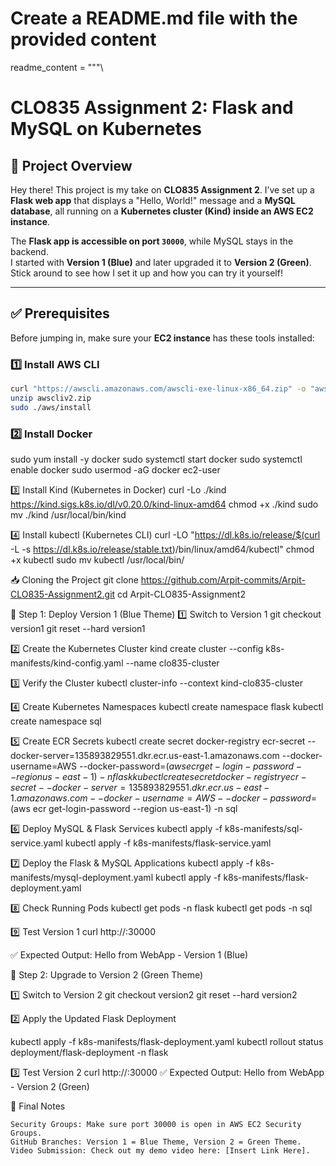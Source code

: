 # Create a README.md file with the provided content

readme_content = """\
# CLO835 Assignment 2: Flask and MySQL on Kubernetes

## 📌 Project Overview
Hey there! This project is my take on **CLO835 Assignment 2**. I’ve set up a **Flask web app** that displays a "Hello, World!" message and a **MySQL database**, all running on a **Kubernetes cluster (Kind) inside an AWS EC2 instance**.

The **Flask app is accessible on port `30000`**, while MySQL stays in the backend.  
I started with **Version 1 (Blue)** and later upgraded it to **Version 2 (Green)**.  
Stick around to see how I set it up and how you can try it yourself!

---

## ✅ **Prerequisites**
Before jumping in, make sure your **EC2 instance** has these tools installed:

### **1️⃣ Install AWS CLI**
```bash
curl "https://awscli.amazonaws.com/awscli-exe-linux-x86_64.zip" -o "awscliv2.zip"
unzip awscliv2.zip
sudo ./aws/install
```

### 2️⃣ Install Docker
sudo yum install -y docker
sudo systemctl start docker
sudo systemctl enable docker
sudo usermod -aG docker ec2-user

3️⃣ Install Kind (Kubernetes in Docker)
curl -Lo ./kind https://kind.sigs.k8s.io/dl/v0.20.0/kind-linux-amd64
chmod +x ./kind
sudo mv ./kind /usr/local/bin/kind

4️⃣ Install kubectl (Kubernetes CLI)
curl -LO "https://dl.k8s.io/release/$(curl -L -s https://dl.k8s.io/release/stable.txt)/bin/linux/amd64/kubectl"
chmod +x kubectl
sudo mv kubectl /usr/local/bin/

📥 Cloning the Project
git clone https://github.com/Arpit-commits/Arpit-CLO835-Assignment2.git
cd Arpit-CLO835-Assignment2


🚀 Step 1: Deploy Version 1 (Blue Theme)
1️⃣ Switch to Version 1
git checkout version1
git reset --hard version1


2️⃣ Create the Kubernetes Cluster
kind create cluster --config k8s-manifests/kind-config.yaml --name clo835-cluster

3️⃣ Verify the Cluster
kubectl cluster-info --context kind-clo835-cluster

4️⃣ Create Kubernetes Namespaces
kubectl create namespace flask
kubectl create namespace sql

5️⃣ Create ECR Secrets
kubectl create secret docker-registry ecr-secret --docker-server=135893829551.dkr.ecr.us-east-1.amazonaws.com --docker-username=AWS --docker-password=$(aws ecr get-login-password --region us-east-1) -n flask
kubectl create secret docker-registry ecr-secret --docker-server=135893829551.dkr.ecr.us-east-1.amazonaws.com --docker-username=AWS --docker-password=$(aws ecr get-login-password --region us-east-1) -n sql

6️⃣ Deploy MySQL & Flask Services
kubectl apply -f k8s-manifests/sql-service.yaml
kubectl apply -f k8s-manifests/flask-service.yaml

7️⃣ Deploy the Flask & MySQL Applications
kubectl apply -f k8s-manifests/mysql-deployment.yaml
kubectl apply -f k8s-manifests/flask-deployment.yaml

8️⃣ Check Running Pods
kubectl get pods -n flask
kubectl get pods -n sql

9️⃣ Test Version 1
curl http://<EC2-Public-IP>:30000

✅ Expected Output:
Hello from WebApp - Version 1 (Blue)


🚀 Step 2: Upgrade to Version 2 (Green Theme)

1️⃣ Switch to Version 2
git checkout version2
git reset --hard version2


2️⃣ Apply the Updated Flask Deployment

kubectl apply -f k8s-manifests/flask-deployment.yaml
kubectl rollout status deployment/flask-deployment -n flask

3️⃣ Test Version 2
curl http://<EC2-Public-IP>:30000
✅ Expected Output:
Hello from WebApp - Version 2 (Green)


🎥 Final Notes

    Security Groups: Make sure port 30000 is open in AWS EC2 Security Groups.
    GitHub Branches: Version 1 = Blue Theme, Version 2 = Green Theme.
    Video Submission: Check out my demo video here: [Insert Link Here].

